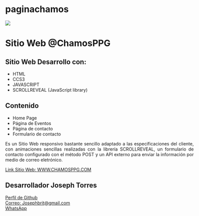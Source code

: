 # paginachamos 

<html>
    <div >  
        <a href="www.chamosppg.com"> <img src="https://user-images.githubusercontent.com/113720204/193478870-629b7cd2-8d0e-425c-9eae-83eae1f4a3ed.jpg"></a>
        <div>
            <h1>Sitio Web @ChamosPPG</h1>
            <h2>Sitio Web Desarrollo con:</h2>
            <ul>
                <li>HTML</li>
                <li>CCS3</li>
                <li>JAVASCRIPT</li>
                <li>SCROLLREVEAL (JavaScript library)</li>
            </ul>     
        </div>
        <div>
            <h2>Contenido</h2>
            <ul>
                <li>Home Page</li>
                <li>Página de Eventos</li>
                <li>Página de contacto</li>
                <li>Formulario de contacto</li>
            </ul>  
            <p style="width: 600px; text-align: justify;">Es un Sitio Web responsivo bastante sencillo adaptado a las especificaciones del cliente, con animaciones sencillas realizadas con la librería SCROLLREVEAL, un formulario de contacto configurado con el método POST y un API externo para enviar la información por medio de correo eletrónico.</p>  
            <a href="www.chamosppg.com">Link Sitio Web: WWW.CHAMOSPPG.COM</a>
        </div>
        <div>
            <h2>Desarrollador Joseph Torres</h2>
            <div><a href="https://josephtorresdev.github.io/portafolio/" target="_blank">Perfil de Github</a></div>
            <div><a href="https://mail.google.com/mail/u/0/?fs=1&tf=cm&source=mailto&to=jamdossoporte@gmail.com" target="_blank">Correo: Josephbrit@gmail.com</a></div>
            <div><a href="https://wa.link/40npte" target="_blank">WhatsApp</a></div>        
        </div>
    </div>
</html>
